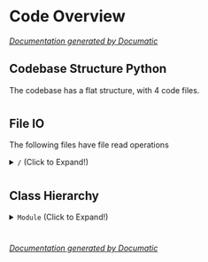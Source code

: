 # Code Overview

[_Documentation generated by Documatic_](https://www.documatic.com)

<!---Documatic-section-Codebase Structure Python-start--->
## Codebase Structure Python

The codebase has a flat structure, with 4 code files.

# #
<!---Documatic-section-Codebase Structure Python-end--->

<!---Documatic-section-File IO-start--->
## File IO

<!---Documatic-block-file_io-start--->
The following files have file read operations

<!---Documatic-block-/-start--->
<details>
	<summary><code>/</code> (Click to Expand!)</summary>

* vision_ui2: https://dev.fast.ai/, https://forums.fast.ai/, https://github.com/asvcode/Vision_UI
* vision_ui: https://docs.fast.ai/, https://forums.fast.ai/, https://github.com/asvcode/Vision_UI
</details>
<!---Documatic-block-/-end--->
<!---Documatic-block-file_io-end--->

# #
<!---Documatic-section-File IO-end--->

<!---Documatic-section-Class Hierarchy-start--->
## Class Hierarchy

<!---Documatic-block-Module-start--->
<details>
	<summary><code>Module</code> (Click to Expand!)</summary>

* xresnet2.BasicBlock
* xresnet2.Bottleneck
* xresnet2.XResNet
</details>
<!---Documatic-block-Module-end--->

# #
<!---Documatic-section-Class Hierarchy-end--->

[_Documentation generated by Documatic_](https://www.documatic.com)